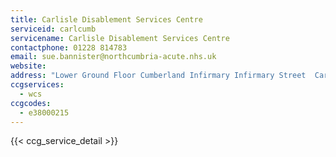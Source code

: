 ```yaml
---
title: Carlisle Disablement Services Centre
serviceid: carlcumb
servicename: Carlisle Disablement Services Centre
contactphone: 01228 814783
email: sue.bannister@northcumbria-acute.nhs.uk
website: 
address: "Lower Ground Floor Cumberland Infirmary Infirmary Street  Carlisle Cumbria CA2 7HY"
ccgservices:
  - wcs
ccgcodes:
  - e38000215
---
```


{{< ccg_service_detail >}}
